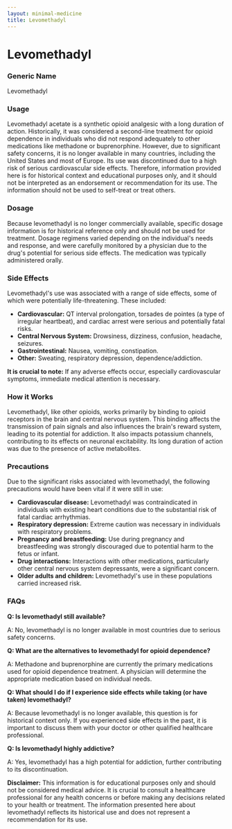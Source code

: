 ```yaml
---
layout: minimal-medicine
title: Levomethadyl
---
```


# Levomethadyl
### Generic Name
Levomethadyl

### Usage

Levomethadyl acetate is a synthetic opioid analgesic with a long duration of action.  Historically, it was considered a second-line treatment for opioid dependence in individuals who did not respond adequately to other medications like methadone or buprenorphine.  However, due to significant safety concerns, it is no longer available in many countries, including the United States and most of Europe.  Its use was discontinued due to a high risk of serious cardiovascular side effects.  Therefore, information provided here is for historical context and educational purposes only, and it should not be interpreted as an endorsement or recommendation for its use.  The information should not be used to self-treat or treat others.


### Dosage

Because levomethadyl is no longer commercially available, specific dosage information is for historical reference only and should not be used for treatment.  Dosage regimens varied depending on the individual's needs and response, and were carefully monitored by a physician due to the drug's potential for serious side effects.  The medication was typically administered orally.


### Side Effects

Levomethadyl's use was associated with a range of side effects, some of which were potentially life-threatening.  These included:

* **Cardiovascular:**  QT interval prolongation, torsades de pointes (a type of irregular heartbeat), and cardiac arrest were serious and potentially fatal risks.
* **Central Nervous System:**  Drowsiness, dizziness, confusion, headache, seizures.
* **Gastrointestinal:**  Nausea, vomiting, constipation.
* **Other:**  Sweating, respiratory depression,  dependence/addiction.


**It is crucial to note:**  If any adverse effects occur, especially cardiovascular symptoms, immediate medical attention is necessary.


### How it Works

Levomethadyl, like other opioids, works primarily by binding to opioid receptors in the brain and central nervous system. This binding affects the transmission of pain signals and also influences the brain's reward system, leading to its potential for addiction.  It also impacts potassium channels, contributing to its effects on neuronal excitability.  Its long duration of action was due to the presence of active metabolites.


### Precautions

Due to the significant risks associated with levomethadyl, the following precautions would have been vital if it were still in use:

* **Cardiovascular disease:**  Levomethadyl was contraindicated in individuals with existing heart conditions due to the substantial risk of fatal cardiac arrhythmias.
* **Respiratory depression:**  Extreme caution was necessary in individuals with respiratory problems.
* **Pregnancy and breastfeeding:**  Use during pregnancy and breastfeeding was strongly discouraged due to potential harm to the fetus or infant.
* **Drug interactions:**  Interactions with other medications, particularly other central nervous system depressants, were a significant concern.
* **Older adults and children:**  Levomethadyl's use in these populations carried increased risk.


### FAQs

**Q: Is levomethadyl still available?**

A: No, levomethadyl is no longer available in most countries due to serious safety concerns.

**Q: What are the alternatives to levomethadyl for opioid dependence?**

A: Methadone and buprenorphine are currently the primary medications used for opioid dependence treatment.  A physician will determine the appropriate medication based on individual needs.

**Q:  What should I do if I experience side effects while taking (or have taken) levomethadyl?**

A: Because levomethadyl is no longer available, this question is for historical context only.  If you experienced side effects in the past, it is important to discuss them with your doctor or other qualified healthcare professional.

**Q:  Is levomethadyl highly addictive?**

A: Yes, levomethadyl has a high potential for addiction, further contributing to its discontinuation.



**Disclaimer:** This information is for educational purposes only and should not be considered medical advice.  It is crucial to consult a healthcare professional for any health concerns or before making any decisions related to your health or treatment.  The information presented here about levomethadyl reflects its historical use and does not represent a recommendation for its use.
